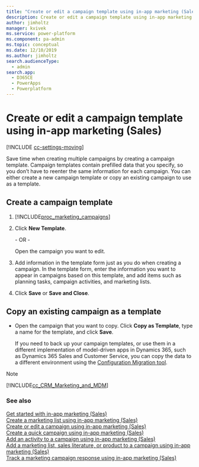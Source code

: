 ```yaml
---
title: "Create or edit a campaign template using in-app marketing (Sales)  | MicrosoftDocs"
description: Create or edit a campaign template using in-app marketing (Sales)
author: jimholtz
manager: kvivek
ms.service: power-platform
ms.component: pa-admin
ms.topic: conceptual
ms.date: 12/10/2019
ms.author: jimholtz
search.audienceType: 
  - admin
search.app: 
  - D365CE
  - PowerApps
  - Powerplatform
---
```

# Create or edit a campaign template using in-app marketing (Sales)

[!INCLUDE [cc-settings-moving](../includes/cc-settings-moving.md)] 

Save time when creating multiple campaigns by creating a campaign template. Campaign templates contain prefilled data that you specify, so you don’t have to reenter the same information for each campaign. You can either create a new campaign template or copy an existing campaign to use as a template.  
  
## Create a campaign template  
  
1. [!INCLUDE[proc_marketing_campaigns](../includes/proc-marketing-campaigns.md)]  
  
2. Click **New Template**.  
  
    \- OR -  
  
    Open the campaign you want to edit.  
  
3. Add information in the template form just as you do when creating a campaign. In the template form, enter the information you want to appear in campaigns based on this template, and add items such as planning tasks, campaign activities, and marketing lists.  
  
4. Click **Save** or **Save and Close**.  
  
## Copy an existing campaign as a template  
  
- Open the campaign that you want to copy. Click **Copy as Template**, type a name for the template, and click **Save**.  
  
  If you need to back up your campaign templates, or use them in a different implementation of model-driven apps in Dynamics 365, such as Dynamics 365 Sales and Customer Service, you can copy the data to a different environment using the [Configuration Migration tool](manage-configuration-data.md).

> [!NOTE]
> [!INCLUDE[cc_CRM_Marketing_and_MDM](../includes/cc-crm-marketing-and-mdm.md)] 
  
### See also  
 [Get started with in-app marketing (Sales)](/dynamics365/customer-engagement/sales-enterprise/get-started-app-marketing-sales.md)   
 [Create a marketing list using in-app marketing (Sales)](/dynamics365/customer-engagement/sales-enterprise/create-marketing-list-using-app-marketing-sales.md)   
 [Create or edit a campaign using in-app marketing (Sales)](/dynamics365/customer-engagement/sales-enterprise/create-edit-campaign-using-app-marketing-sales.md)   
 [Create a quick campaign using in-app marketing (Sales)](/dynamics365/customer-engagement/sales-enterprise/create-quick-campaign-using-app-marketing-sales.md)   
 [Add an activity to a campaign using in-app marketing (Sales)](/dynamics365/customer-engagement/sales-enterprise/add-activity-campaign-using-app-marketing-sales.md)   
 [Add a marketing list, sales literature, or product to a campaign using in-app marketing (Sales)](/dynamics365/customer-engagement/sales-enterprise/add-marketing-list-sales-literature-product-campaign-using-app-marketing-sales.md)   
 [Track a marketing campaign response using in-app marketing (Sales)](/dynamics365/customer-engagement/sales-enterprise/track-marketing-campaign-response-using-app-marketing-sales.md)   
